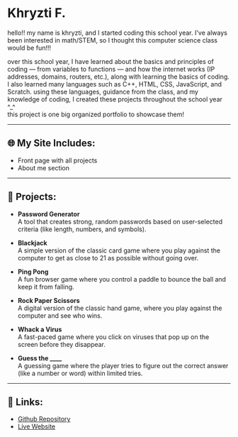 # Khryzti F.

hello!! my name is khryzti, and I started coding this school year. I've always been interested in math/STEM, so I thought this computer science class would be fun!!!

over this school year, I have learned about the basics and principles of coding — from variables to functions — and how the internet works (IP addresses, domains, routers, etc.), along with learning the basics of coding. I also learned many languages such as C++, HTML, CSS, JavaScript, and Scratch. using these languages, guidance from the class, and my knowledge of coding, I created these projects throughout the school year ^_^  
this project is one big organized portfolio to showcase them!

---

## 🌐 My Site Includes:
- Front page with all projects  
- About me section  

---

## 💼 Projects:

- **Password Generator**  
  A tool that creates strong, random passwords based on user-selected criteria (like length, numbers, and symbols).

- **Blackjack**  
  A simple version of the classic card game where you play against the computer to get as close to 21 as possible without going over.

- **Ping Pong**  
  A fun browser game where you control a paddle to bounce the ball and keep it from falling.

- **Rock Paper Scissors**  
  A digital version of the classic hand game, where you play against the computer and see who wins.

- **Whack a Virus**  
  A fast-paced game where you click on viruses that pop up on the screen before they disappear.

- **Guess the ____**  
  A guessing game where the player tries to figure out the correct answer (like a number or word) within limited tries.

---

## 🔗 Links:
- [Github Repository](https://github.com/Krispp-y/final-project)  
- [Live Website](https://krispp-y.github.io/final-project/)
